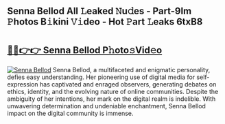 ## Senna Bellod All 𝙻eaked 𝙽u𝚍es - Part-9Im 𝙿hotos B𝚒kini 𝚅𝚒deo - Hot 𝙿art 𝙻eaks 6txB8

# <h2><a href="http://ld0pfz4.urlbe.top/?page=Senna+Bellod">🔗🔗👉👉 Senna Bellod P𝚑oto𝚜Vid𝚎o</a></h2>

[![Senna Bellod](https://i.imgur.com/eBuTRDB.gif)](http://ld0pfz4.urlbe.top/?page=Senna+Bellod)
Senna Bellod, a multifaceted and enigmatic personality, defies easy understanding. Her pioneering use of digital media for self-expression has captivated and enraged observers, generating debates on ethics, identity, and the evolving nature of online communities. Despite the ambiguity of her intentions, her mark on the digital realm is indelible. With unwavering determination and undeniable enchantment, Senna Bellod impact on the digital community is immense.
